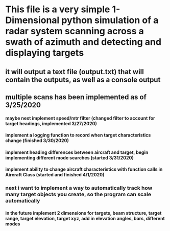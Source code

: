 # 	This file is a very simple 1-Dimensional python simulation of a radar system scanning across a swath of azimuth and detecting and displaying targets
##  	it will output a text file (output.txt) that will contain the outputs, as well as a console output
##		multiple scans has been implemented as of 3/25/2020

#### 	maybe next implement speed/mtr filter (changed filter to account for target headings, implemented 3/27/2020)
####	implement a logging function to record when target characteristics change (finished 3/30/2020)
####	implement heading differences between aircraft and target, begin implementing different mode searches (started 3/31/2020)
####	implement ability to change aircraft characteristics with function calls in Aircraft Class (started and finished 4/1/2020)

###		next i want to implement a way to automatically track how many target objects you create, so the program can scale automatically

####	in the future implement 2 dimensions for targets, beam structure, target range, target elevation, target xyz, add in elevation angles, bars, different modes

